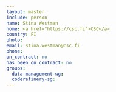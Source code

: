 ```yaml
---
layout: master
include: person
name: Stina Westman
home: <a href="https://csc.fi">CSC</a>
country: FI
photo:
email: stina.westman@csc.fi
phone:
on_contract: no
has_been_on_contract: no
groups:
  data-management-wg:
  coderefinery-sg:
---
```

